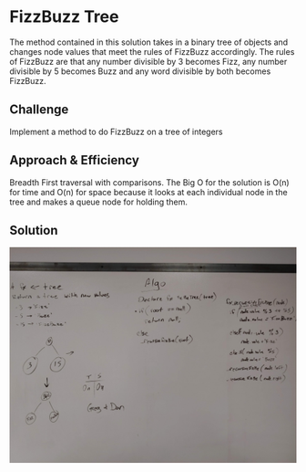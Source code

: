 # FizzBuzz Tree
The method contained in this solution takes in a binary tree of objects and changes node values that meet the rules of FizzBuzz accordingly. The rules of FizzBuzz are that any number divisible by 3 becomes Fizz, any number divisible by 5 becomes Buzz and any word divisible by both becomes FizzBuzz.

## Challenge
Implement a method to do FizzBuzz on a tree of integers

## Approach & Efficiency
Breadth First traversal with comparisons. The Big O for the solution is O(n) for time and O(n) for space because it looks at each individual node in the tree and makes a queue node for holding them.

## Solution

![Solution Image](./assets/solutionfizzbuzztree.jpg)
